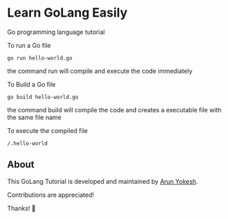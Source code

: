 # Learn GoLang Easily
Go programming language tutorial

To run a Go file

```
go run hello-world.go
```
the command run will compile and execute the code immediately 

To Build a Go file

```
go build hello-world.go
```
the command build will compile the code and creates a executable file with the same file name

To execute the compiled file
```
/.hello-world
```

## About

This GoLang Tutorial is developed and maintained by [Arun Yokesh](https://www.facebook.com/ayokesh).

Contributions are appreciated!

Thanks! 🙌